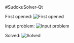 #SudokuSolver-Qt

First opened:
![First opened](https://github.com/csjc008/SudokuGui/tree/master/images/1.png)

Input problem:
![Input problem](https://github.com/csjc008/SudokuGui/tree/master/images/2.jpg)

Solved:
![Solved](https://github.com/csjc008/SudokuGui/tree/master/images/3.jpg)
